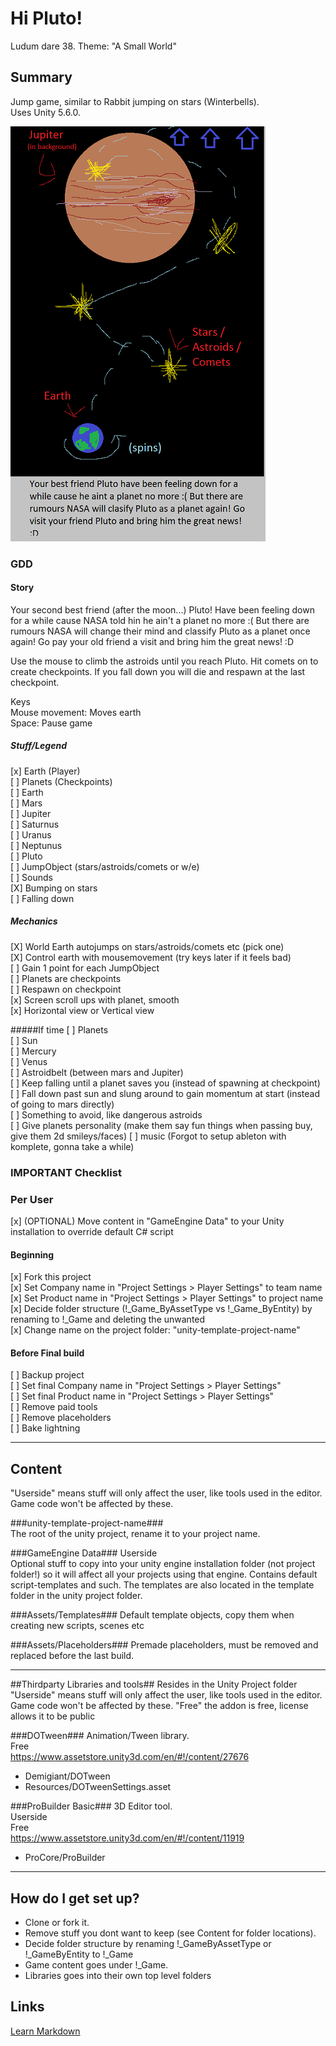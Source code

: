 # Hi Pluto! #
Ludum dare 38. Theme: "A Small World"

## Summary ##

Jump game, similar to Rabbit jumping on stars (Winterbells).   
Uses Unity 5.6.0.   

![Alt text](skiss_1.png)


### GDD ###

#### Story
Your second best friend (after the moon...) Pluto! Have been feeling down for a while cause NASA 
told hin he ain't a planet no more :( But there are rumours NASA will change their mind and 
classify Pluto as a planet once again! Go pay your old friend a visit and bring him the 
great news! :D   

Use the mouse to climb the astroids until you reach Pluto.
Hit comets on to create checkpoints. If you fall down you will die and respawn at the last checkpoint.

Keys  
Mouse movement: Moves earth   
Space: Pause game   

##### Stuff/Legend
[x] Earth (Player)    
[ ] Planets (Checkpoints)   
	[ ] Earth    
	[ ] Mars   
	[ ] Jupiter   
	[ ] Saturnus  
	[ ] Uranus    
	[ ] Neptunus   
	[ ] Pluto   
[ ] JumpObject (stars/astroids/comets or w/e)   
[ ] Sounds    
[X] Bumping on stars   
[ ] Falling down

##### Mechanics
[X] World Earth autojumps on stars/astroids/comets etc (pick one)   
[X] Control earth with mousemovement (try keys later if it feels bad)   
[ ] Gain 1 point for each JumpObject   
[ ] Planets are checkpoints     
[ ] Respawn on checkpoint    
[x] Screen scroll ups with planet, smooth    
[x] Horizontal view or Vertical view

#####If time
[ ] Planets   
	[ ] Sun    
	[ ] Mercury   
	[ ] Venus    
	[ ] Astroidbelt (between mars and Jupiter)    
[ ] Keep falling until a planet saves you (instead of spawning at checkpoint)   
[ ] Fall down past sun and slung around to gain momentum at start (instead of going to mars directly)    
[ ] Something to avoid, like dangerous astroids  
[ ] Give planets personality (make them say fun things when passing buy, give them 2d smileys/faces)
[ ] music (Forgot to setup ableton with komplete, gonna take a while)    

### IMPORTANT Checklist ###

### Per User ###
[x] (OPTIONAL) Move content in "GameEngine Data" to your Unity installation to override default C# script
#### Beginning ####
[x] Fork this project    
[x] Set Company name in "Project Settings > Player Settings" to team name   
[x] Set Product name in "Project Settings > Player Settings" to project name   
[x] Decide folder structure (!_Game_ByAssetType vs !_Game_ByEntity) by renaming to !_Game and deleting the unwanted     
[x] Change name on the project folder: "unity-template-project-name"

#### Before Final build ####
[ ] Backup project  
[ ] Set final Company name in "Project Settings > Player Settings"    
[ ] Set final Product name in "Project Settings > Player Settings"    
[ ] Remove paid tools   
[ ] Remove placeholders   
[ ] Bake lightning 

--------

## Content ##
"Userside" means stuff will only affect the user, like tools used in the editor. Game code won't be affected by these.

###unity-template-project-name###  
The root of the unity project, rename it to your project name.   

###GameEngine Data###
Userside  
Optional stuff to copy into your unity engine installation folder (not project folder!) so it will affect all your
projects using that engine. Contains default script-templates and such. The templates are also located in the template folder in the unity project folder.   

###Assets/Templates###
Default template objects, copy them when creating new scripts, scenes etc

###Assets/Placeholders###
Premade placeholders, must be removed and replaced before the last build.

-----

##Thirdparty Libraries and tools##
Resides in the Unity Project folder   
"Userside" means stuff will only affect the user, like tools used in the editor. Game code won't be affected by these.
"Free" the addon is free, license allows it to be public

###DOTween###
Animation/Tween library.  
Free   
https://www.assetstore.unity3d.com/en/#!/content/27676  

* Demigiant/DOTween
* Resources/DOTweenSettings.asset

###ProBuilder Basic###
3D Editor tool.  
Userside  
Free   
https://www.assetstore.unity3d.com/en/#!/content/11919

* ProCore/ProBuilder

---------

## How do I get set up? ##
* Clone or fork it.
* Remove stuff you dont want to keep (see Content for folder locations).
* Decide folder structure by renaming !_GameByAssetType or !_GameByEntity to !_Game
* Game content goes under !_Game. 
* Libraries goes into their own top level folders


## Links ##
[Learn Markdown](https://bitbucket.org/tutorials/markdowndemo)
